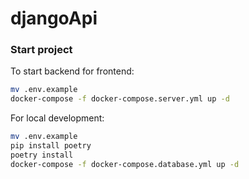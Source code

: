 # djangoApi

### Start project
To start backend for frontend:
```bash
mv .env.example
docker-compose -f docker-compose.server.yml up -d
```

For local development:
```bash
mv .env.example
pip install poetry
poetry install
docker-compose -f docker-compose.database.yml up -d
```
